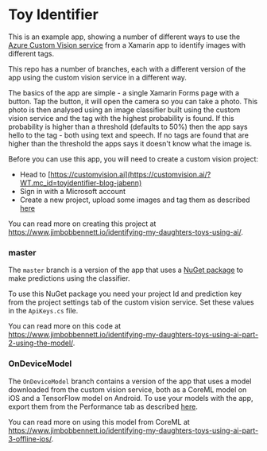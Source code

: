 # Toy Identifier

This is an example app, showing a number of different ways to use the [Azure Custom Vision service](https://customvision.ai/?WT.mc_id=toyidentifier-blog-jabenn) from a Xamarin app to identify images with different tags.

This repo has a number of branches, each with a different version of the app using the custom vision service in a different way.

The basics of the app are simple - a single Xamarin Forms page with a button. Tap the button, it will open the camera so you can take a photo. This photo is then analysed using an image classifier built using the custom vision service and the tag with the highest probability is found. If this probability is higher than a threshold (defaults to 50%) then the app says hello to the tag - both using text and speech. If no tags are found that are higher than the threshold the apps says it doesn't know what the image is.

Before you can use this app, you will need to create a custom vision project:

* Head to [https://customvision.ai](https://customvision.ai/?WT.mc_id=toyidentifier-blog-jabenn)
* Sign in with a Microsoft account
* Create a new project, upload some images and tag them as described [here](https://docs.microsoft.com/en-us/azure/cognitive-services/custom-vision-service/getting-started-build-a-classifier?WT.mc_id=toyidentifier-blog-jabenn)

You can read more on creating this project at https://www.jimbobbennett.io/identifying-my-daughters-toys-using-ai/.

### master

The `master` branch is a version of the app that uses a [NuGet package](https://github.com/Microsoft/Cognitive-CustomVision-Windows) to make predictions using the classifier.

To use this NuGet package you need your project Id and prediction key from the project settings tab of the custom vision service. Set these values in the `ApiKeys.cs` file.

You can read more on this code at https://www.jimbobbennett.io/identifying-my-daughters-toys-using-ai-part-2-using-the-model/.

### OnDeviceModel

The `OnDeviceModel` branch contains a version of the app that uses a model downloaded from the custom vision service, both as a CoreML model on iOS and a TensorFlow model on Android. To use your models with the app, export them from the Performance tab as described [here](https://docs.microsoft.com/en-us/azure/cognitive-services/custom-vision-service/export-your-model?WT.mc_id=toyidentifier-blog-jabenn).

You can read more on using this model from CoreML at https://www.jimbobbennett.io/identifying-my-daughters-toys-using-ai-part-3-offline-ios/.

